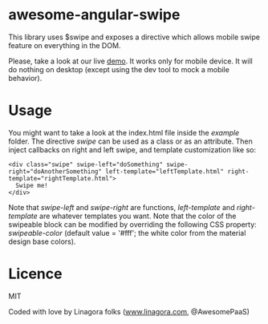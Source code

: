 # awesome-angular-swipe

This library uses $swipe and exposes a directive which allows mobile swipe feature on everything in the DOM.

Please, take a look at our live [demo](http://linagora.github.io/awesome-angular-swipe/). It works only for mobile device. It will do nothing on desktop (except using the dev tool to mock a mobile behavior).

# Usage

You might want to take a look at the index.html file inside the *example* folder.
The directive *swipe* can be used as a class or as an attribute. Then inject callbacks on right and left swipe, and template customization like so:

    <div class="swipe" swipe-left="doSomething" swipe-right="doAnotherSomething" left-template="leftTemplate.html" right-template="rightTemplate.html">
      Swipe me!
    </div>

Note that *swipe-left* and *swipe-right* are functions, *left-template* and *right-template* are whatever templates you want.
Note that the color of the swipeable block can be modified by overriding the following CSS property: *swipeable-color* (default value = '#fff'; the white color from the material design base colors).

# Licence

MIT

Coded with love by Linagora folks (www.linagora.com, @AwesomePaaS)

